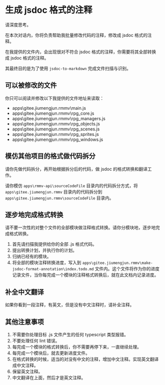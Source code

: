 # 生成 jsdoc 格式的注释

请深度思考。

在本次对话内，你将负责帮助我批量修改代码的注释，修改成 jsdoc 格式的注释。

在我提供的文件内，会出现很对不符合 jsdoc 格式的注释，你需要将其全部转换成 jsdoc 格式的注释。

其最终目的是为了使用 `jsdoc-to-markdown` 完成文件扫描与识别。

## 可以被修改的文件

你只可以阅读并修改以下我提供的文件地址来读取：

- apps\gitee.jiumengjun.rmmv\main.js
- apps\gitee.jiumengjun.rmmv\rpg_core.js
- apps\gitee.jiumengjun.rmmv\rpg_managers.js
- apps\gitee.jiumengjun.rmmv\rpg_objects.js
- apps\gitee.jiumengjun.rmmv\rpg_scenes.js
- apps\gitee.jiumengjun.rmmv\rpg_sprites.js
- apps\gitee.jiumengjun.rmmv\rpg_windows.js

## 模仿其他项目的格式做代码拆分

请你先做代码拆分，再开始根据拆分后的代码，做 jsdoc 的格式转换和翻译工作。

请你模仿 `apps\rmmv-api\sourceCodeFile` 目录内的代码拆分方式，将 `apps\gitee.jiumengjun.rmmv` 目录内的代码拆分到 `apps\gitee.jiumengjun.rmmv\sourceCodeFile` 目录内。

## 逐步地完成格式转换

请不要一次性的对整个文件的全部模块做注释格式转换。请你分模块地，逐步地完成格式转换。

1. 首先请扫描我提供给你的全部 .js 格式代码。
2. 提出转换计划，并执行你的计划。
3. 归纳已经有的模块。
4. 将全部的模块注释转换进度，写入到 `apps\gitee.jiumengjun.rmmv\make-jsdoc-format-annotation\index.todo.md` 文件内。这个文件将作为你的进度记录文件，当你每完成一个模块的注释格式转换后，就在此文档内记录进度。

## 补全中文翻译

如果你看到一段注释，有英文，但是没有中文注释时，请补全注释。

## 其他注意事项

1. 不需要你处理目标 .js 文件产生的任何 typescript 类型报错。
2. 不要处理任何 lint 错误。
3. 每完成一个模块的格式转换后，你不需要再停下来，一直继续处理。
4. 每完成一个模块后，就去更新进度文件。
5. 在格式转换的时候，适当的对没有中文的注释，增加中文注释。实现英文翻译成中文注释。
6. 保留英文注释。
7. 中文翻译在上面，然后才是英文注释。
